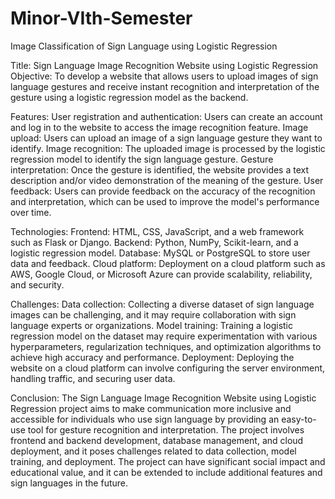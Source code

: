 # Minor-VIth-Semester
Image Classification of Sign Language using Logistic Regression


Title: Sign Language Image Recognition Website using Logistic Regression  
Objective: To develop a website that allows users to upload images of sign language gestures and receive instant recognition and interpretation of the gesture using a logistic regression model as the backend. 

Features:  User registration and authentication: Users can create an account and log in to the website to access the image recognition feature.  Image upload: Users can upload an image of a sign language gesture they want to identify.  Image recognition: The uploaded image is processed by the logistic regression model to identify the sign language gesture.  Gesture interpretation: Once the gesture is identified, the website provides a text description and/or video demonstration of the meaning of the gesture.  User feedback: Users can provide feedback on the accuracy of the recognition and interpretation, which can be used to improve the model's performance over time.  

Technologies:  Frontend: HTML, CSS, JavaScript, and a web framework such as Flask or Django.  Backend: Python, NumPy, Scikit-learn, and a logistic regression model.  Database: MySQL or PostgreSQL to store user data and feedback.  Cloud platform: Deployment on a cloud platform such as AWS, Google Cloud, or Microsoft Azure can provide scalability, reliability, and security.  

Challenges:  Data collection: Collecting a diverse dataset of sign language images can be challenging, and it may require collaboration with sign language experts or organizations.  Model training: Training a logistic regression model on the dataset may require experimentation with various hyperparameters, regularization techniques, and optimization algorithms to achieve high accuracy and performance.  Deployment: Deploying the website on a cloud platform can involve configuring the server environment, handling traffic, and securing user data. 

Conclusion:  The Sign Language Image Recognition Website using Logistic Regression project aims to make communication more inclusive and accessible for individuals who use sign language by providing an easy-to-use tool for gesture recognition and interpretation. The project involves frontend and backend development, database management, and cloud deployment, and it poses challenges related to data collection, model training, and deployment. The project can have significant social impact and educational value, and it can be extended to include additional features and sign languages in the future.
